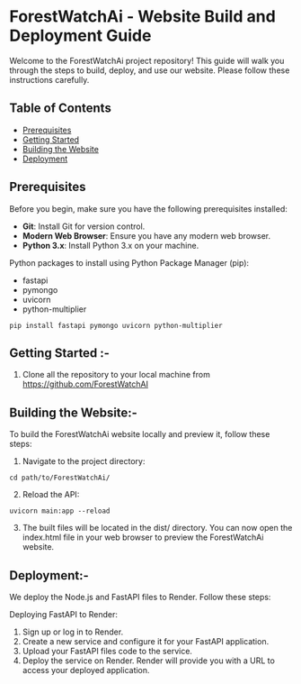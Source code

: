 # ForestWatchAi - Website Build and Deployment Guide

Welcome to the ForestWatchAi project repository! This guide will walk you through the steps to build, deploy, and use our website. Please follow these instructions carefully.

## Table of Contents

- [Prerequisites](#prerequisites)
- [Getting Started](#getting-started)
- [Building the Website](#building-the-website)
- [Deployment](#deployment)

## Prerequisites

Before you begin, make sure you have the following prerequisites installed:

- **Git**: Install Git for version control.
- **Modern Web Browser**: Ensure you have any modern web browser.
- **Python 3.x**: Install Python 3.x on your machine.

Python packages to install using Python Package Manager (pip):
- fastapi
- pymongo
- uvicorn
- python-multiplier
```
pip install fastapi pymongo uvicorn python-multiplier
```

## Getting Started :-

1. Clone all the repository to your local machine from https://github.com/ForestWatchAI

## Building the Website:-

To build the ForestWatchAi website locally and preview it, follow these steps:

1. Navigate to the project directory:
```
cd path/to/ForestWatchAi/

```
2. Reload the API:
```
uvicorn main:app --reload

```
3. The built files will be located in the dist/ directory. You can now open the index.html file in your web browser to preview the      ForestWatchAi website.

## Deployment:-

 We deploy the Node.js and FastAPI files to Render. Follow these steps:

Deploying FastAPI to Render:

1. Sign up or log in to Render.
2. Create a new service and configure it for your FastAPI application.
3. Upload your FastAPI files code to the service.
4. Deploy the service on Render. Render will provide you with a URL to access your deployed application.
